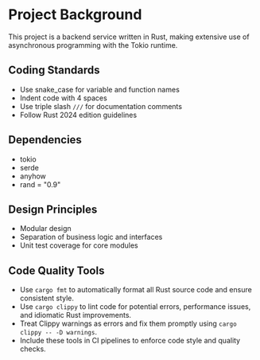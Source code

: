 # Project Background

This project is a backend service written in Rust, making extensive use of asynchronous programming with the Tokio runtime.

## Coding Standards

- Use snake_case for variable and function names
- Indent code with 4 spaces
- Use triple slash `///` for documentation comments
- Follow Rust 2024 edition guidelines

## Dependencies

- tokio
- serde
- anyhow
- rand = "0.9"

## Design Principles

- Modular design
- Separation of business logic and interfaces
- Unit test coverage for core modules

## Code Quality Tools

- Use `cargo fmt` to automatically format all Rust source code and ensure consistent style.
- Use `cargo clippy` to lint code for potential errors, performance issues, and idiomatic Rust improvements.
- Treat Clippy warnings as errors and fix them promptly using `cargo clippy -- -D warnings`.
- Include these tools in CI pipelines to enforce code style and quality checks.
